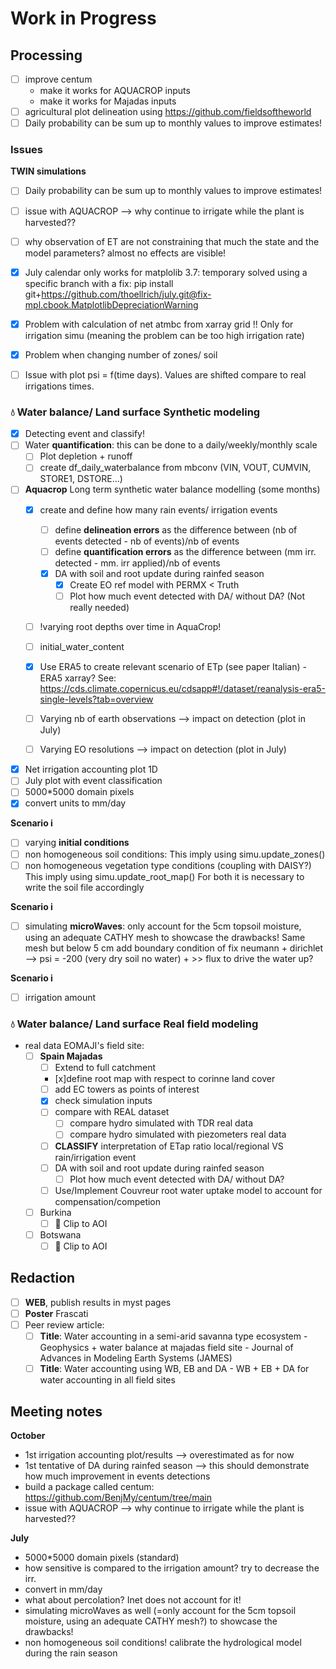 # Work in Progress


## Processing

 - [ ] improve centum 
   - make it works for AQUACROP inputs 
   - make it works for Majadas inputs
- [ ] agricultural plot delineation using https://github.com/fieldsoftheworld
- [ ] Daily probability can be sum up to monthly values to improve estimates!

### Issues

**TWIN simulations** 

- [ ] Daily probability can be sum up to monthly values to improve estimates!
- [ ] issue with AQUACROP --> why continue to irrigate while the plant is harvested??
- [ ] why observation of ET are not constraining that much the state and the model parameters? almost no effects are visible!
- [x] July calendar only works for matplolib 3.7: temporary solved using a specific branch with a fix: 
	pip install git+https://github.com/thoellrich/july.git@fix-mpl.cbook.MatplotlibDepreciationWarning


- [x] Problem with calculation of net atmbc from xarray grid !! Only for irrigation simu (meaning the problem can be too high irrigation rate)
- [x] Problem when changing number of zones/ soil

- [ ] Issue with plot psi = f(time days). Values are shifted compare to real irrigations times.

### 💧 Water balance/ Land surface **Synthetic** modeling

- [x] Detecting event and classify!
- [ ] Water **quantification**: this can be done to a daily/weekly/monthly scale
  - [ ] Plot depletion + runoff
  - [ ] create df_daily_waterbalance from mbconv (VIN, VOUT, CUMVIN, STORE1, DSTORE...)

- [ ] **Aquacrop** Long term synthetic water balance modelling (some months)
  - [x] create and define how many rain events/ irrigation events
    - [ ] define **delineation errors** as the difference between (nb of events detected - nb of events)/nb of events
    - [ ] define **quantification errors** as the difference between (mm irr. detected - mm. irr applied)/nb of events
    - [x] DA with soil and root update during rainfed season
      - [x] Create EO ref model with PERMX < Truth 
      - [ ] Plot how much event detected with DA/ without DA?
   (Not really needed)
  - [ ] !varying root depths over time in AquaCrop!
  - [ ] initial_water_content
   
  - [x] Use ERA5 to create relevant scenario of ETp (see paper Italian) - ERA5 xarray?
     See: https://cds.climate.copernicus.eu/cdsapp#!/dataset/reanalysis-era5-single-levels?tab=overview
  - [ ] Varying nb of earth observations --> impact on detection (plot in July)
  - [ ] Varying EO resolutions --> impact on detection (plot in July)


- [x] Net irrigation accounting plot 1D
- [ ] July plot with event classification
- [ ] 5000*5000 domain pixels
- [x] convert units to mm/day

**Scenario i**
- [ ] varying **initial conditions**
- [ ] non homogeneous soil conditions:  This imply using simu.update_zones()
- [ ] non homogeneous vegetation type conditions (coupling with DAISY?)
  This imply using simu.update_root_map()
For both it is necessary to write the soil file accordingly

**Scenario i**
- [ ] simulating **microWaves**: only account for the 5cm topsoil moisture, using an adequate CATHY mesh to showcase the drawbacks!
  Same mesh but below 5 cm add boundary condition of fix neumann + dirichlet -->  psi = -200 (very dry soil no water) + >> flux to drive the water up?

**Scenario i**
- [ ] irrigation amount

### 💧 Water balance/ Land surface **Real field** modeling
- real data EOMAJI's field site:
  - [ ] **Spain Majadas**
    - [ ] Extend to full catchment
    - [x]define root map with respect to corinne land cover
    - [ ] add EC towers as points of interest
    - [x] check simulation inputs
    - [ ] compare with REAL dataset 
      - [ ] compare hydro simulated with TDR real data
      - [ ] compare hydro simulated with piezometers real data
    - [ ] **CLASSIFY** interpretation of ETap ratio local/regional VS rain/irrigation event
    - [ ] DA with soil and root update during rainfed season
      - [ ] Plot how much event detected with DA/ without DA?
    - [ ] Use/Implement Couvreur root water uptake model to account for compensation/competion
  - [ ] Burkina
    - [ ] 📌 Clip to AOI
  - [ ] Botswana
     - [ ] 📌 Clip to AOI

## Redaction
- [ ] **WEB**, publish results in myst pages
- [ ] **Poster** Frascati
- [ ] Peer review article:
  - [ ] **Title**: Water accounting in a semi-arid savanna type ecosystem
        - Geophysics + water balance at majadas field site
        - Journal of Advances in Modeling Earth Systems (JAMES) 
  - [ ] **Title**: Water accounting using WB, EB and DA
        - WB + EB + DA for water accounting in all field sites

## Meeting notes

**October**
- 1st irrigation accounting plot/results --> overestimated as for now
- 1st tentative of DA during rainfed season --> this should demonstrate how much improvement in events detections
- build a package called centum: https://github.com/BenjMy/centum/tree/main
- issue with AQUACROP --> why continue to irrigate while the plant is harvested??

**July**
- 5000*5000 domain pixels (standard)
- how sensitive is compared to the irrigation amount? try to decrease the irr.
- convert in mm/day
- what about percolation? Inet does not account for it!
- simulating microWaves as well (=only account for the 5cm topsoil moisture, using an adequate CATHY mesh?) to showcase the drawbacks!
- non homogeneous soil conditions! calibrate the hydrological model during the rain season

